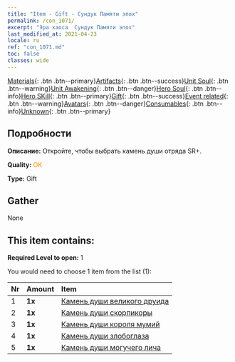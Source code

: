 ```yaml
---
title: "Item - Gift - Сундук Памяти эпох"
permalink: /con_1071/
excerpt: "Эра хаоса  Сундук Памяти эпох"
last_modified_at: 2021-04-23
locale: ru
ref: "con_1071.md"
toc: false
classes: wide
---
```

 [Materials](/ItemsRU/){: .btn .btn--primary}[Artifacts](/ItemsRU/Artifacts/){: .btn .btn--success}[Unit Soul](/ItemsRU/UnitSoul/){: .btn .btn--warning}[Unit Awakening](/ItemsRU/UnitAwakening/){: .btn .btn--danger}[Hero Soul](/ItemsRU/HeroSoul/){: .btn .btn--info}[Hero SKill](/ItemsRU/HeroSkill/){: .btn .btn--primary}[Gift](/ItemsRU/Gift/){: .btn .btn--success}[Event related](/ItemsRU/Events/){: .btn .btn--warning}[Avatars](/ItemsRU/Avatars/){: .btn .btn--danger}[Consumables](/ItemsRU/Consumables/){: .btn .btn--info}[Unknown](/ItemsRU/Unknown/){: .btn .btn--primary}

## Подробности
 **Описание:** Откройте, чтобы выбрать камень души отряда SR+.

 **Quality:** <span style="color: #FF8C00">OK</span>

 **Type:** Gift

## Gather

  None

## This item contains:

 **Required Level to open:** 1

 You would need to choose 1 item from the list (1):

  | Nr | Amount |     Item    |
  |:---|:-------|:------------|
  | 1 |  **1x** | [Камень души великого друида](/ItemsRU/unt_296/) |  | 
  | 2 |  **1x** | [Камень души скорпикоры](/ItemsRU/unt_333/) |  | 
  | 3 |  **1x** | [Камень души короля мумий](/ItemsRU/unt_304/) |  | 
  | 4 |  **1x** | [Камень души злобоглаза](/ItemsRU/unt_330/) |  | 
  | 5 |  **1x** | [Камень души могучего лича](/ItemsRU/unt_301/) |  | 
